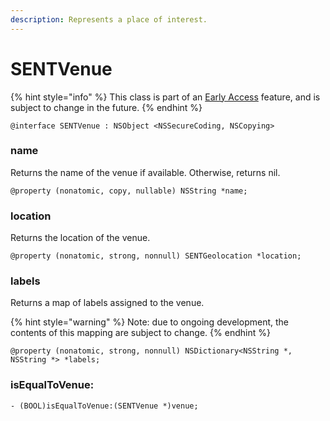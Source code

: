 ```yaml
---
description: Represents a place of interest.
---
```


# SENTVenue

{% hint style="info" %}
This class is part of an [Early Access](../../../appendix/feature-production-readiness.md) feature, and is subject to change in the future.
{% endhint %}

```
@interface SENTVenue : NSObject <NSSecureCoding, NSCopying>
```



### name

Returns the name of the venue if available. Otherwise, returns nil.

```
@property (nonatomic, copy, nullable) NSString *name;
```

### location

Returns the location of the venue.

```
@property (nonatomic, strong, nonnull) SENTGeolocation *location;
```

### labels

Returns a map of labels assigned to the venue.

{% hint style="warning" %}
Note: due to ongoing development, the contents of this mapping are subject to change.
{% endhint %}

```
@property (nonatomic, strong, nonnull) NSDictionary<NSString *, NSString *> *labels;
```



### isEqualToVenue:

```
- (BOOL)isEqualToVenue:(SENTVenue *)venue;
```
